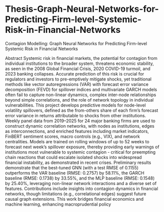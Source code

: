 # Thesis-Graph-Neural-Networks-for-Predicting-Firm-level-Systemic-Risk-in-Financial-Networks

Contagion Modelling: Graph Neural Networks for Predicting Firm-level Systemic Risk in Financial Networks

Abstract Systemic risk in financial markets, the potential for contagion from individual institutions to the broader system, threatens economic stability, as seen in the 2008 Global Financial Crisis, 2020 COVID-19 turmoil, and 2023 banking collapses. Accurate prediction of this risk is crucial for regulators and investors to pre-emptively mitigate shocks, yet traditional methods like vector autoregressions (VAR) with forecast error variance decomposition (FEVD) for spillover indices and multivariate GARCH models often fail to capture non-linear dynamics, complex inter-node relationships beyond simple correlations, and the role of network topology in individual vulnerabilities. This project develops predictive models for node-level volatility spillovers, defined as the from-others share of each firm’s forecast error variance in returns attributable to shocks from other institutions. Weekly panel data from 2019–2025 for 24 major banking firms are used to construct dynamic correlation networks, with nodes as institutions, edges as interconnections, and enriched features including market indicators, FinBERT sentiment scores, macro controls (e.g., VIX), and network centralities. Models are trained on rolling windows of up to 52 weeks to forecast next week’s spillover exposure, thereby providing early warnings of institutions most vulnerable to systemic contagion - critical for preempting chain reactions that could escalate isolated shocks into widespread financial instability, as demonstrated in recent crises. Preliminary results demonstrate that the best-tuned GNN (with a test RMSE of 0.1155) outperforms the VAR baseline (RMSE: 0.2757) by 58.11%, the GARCH baseline (RMSE: 0.1738) by 33.55%, and the MLP baseline (RMSE: 0.1548) by 25.40%, leveraging non-linear network interactions and a diverse set of features. Contributions include insights into contagion dynamics in financial networks, though limitations (e.g., correlational edges) suggest future causal graph extensions. This work bridges financial economics and machine learning, enhancing macroprudential policy
